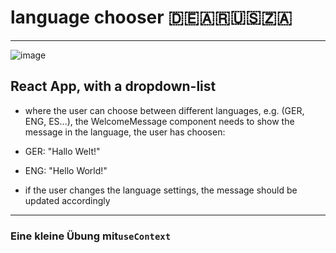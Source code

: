 # language chooser :de::argentina::us::south_africa:

---

![image](https://user-images.githubusercontent.com/92849517/211198719-e5b8f90f-95fb-4abc-bb1c-42e1bf858c86.png)


## React App, with a dropdown-list
- where the user can choose between different languages, e.g. (GER, ENG, ES...), the WelcomeMessage component needs to show the message in the language, the user has choosen:

 - GER: "Hallo Welt!"
 - ENG: "Hello World!"

- if the user changes the language settings, the message should be updated accordingly

---

### Eine kleine Übung mit`useContext`



